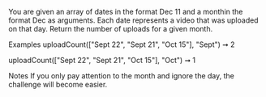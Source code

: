 You are given an array of dates in the format Dec 11 and a monthin the format Dec as arguments. Each date represents a video that was uploaded on that day. Return the number of uploads for a given month.

Examples
uploadCount(["Sept 22", "Sept 21", "Oct 15"], "Sept") ➞ 2

uploadCount(["Sept 22", "Sept 21", "Oct 15"], "Oct") ➞ 1

Notes
If you only pay attention to the month and ignore the day, the challenge will become easier.